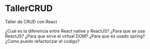 # TallerCRUD
Taller de CRUD con React

¿Cual es la diferencia entre React native y ReactJS?
¿Para que se usa ReactJS?
¿Para que sirve el virtual DOM?
¿Para que es usado spring?
¿Como puedo refactorizar el codigo?
